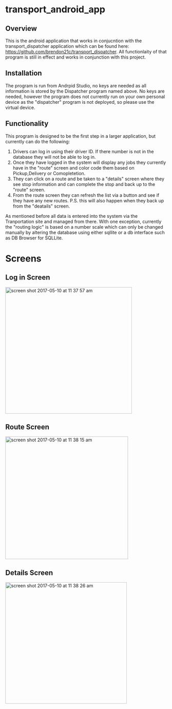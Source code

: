 # transport_android_app

## Overview

This is the android application that works in conjucntion with the transport_dispatcher application which can be found here: 
https://github.com/brendon21c/transport_dispatcher. All functionlaity of that program is still in effect and works in conjunction with this 
project. 

## Installation

The program is run from Andrpid Studio, no keys are needed as all information is stored by the Dispatcher program named above. No keys are needed, however the program does not currently run on your own personal device as the "dispatcher" program is not deployed, so please use
the virtual device.

## Functionality

This program is designed to be the first step in a larger application, but currently can do the following:

1. Drivers can log in using their driver ID. If there number is not in the database they will not be able to log in. 
2. Once they have logged in the system will display any jobs they currently have in the "route" screen and color code them based on Pickup,Delivery or Comopletetion.
3. They can click on a route and be taken to a "details" screen where they see stop information and can complete the stop and back up to the "route" screen.
4. From the route screen they can refresh the list via a button and see if they have any new routes. P.S. this will also happen when they back up from the "deatails" screen.

As mentioned before all data is entered into the system via the Tranportation site and managed from there. With one exception, currently the "routing logic" is based on a number scale which can only be changed manually by altering the database using either sqllite or a db interface such as DB Browser for SQLLite.

# Screens

## Log in Screen

<img width="394" alt="screen shot 2017-05-10 at 11 37 57 am" src="https://cloud.githubusercontent.com/assets/10622937/25910615/89d7dea8-3576-11e7-8680-f75cf2137c3b.png">

## Route Screen

<img width="382" alt="screen shot 2017-05-10 at 11 38 15 am" src="https://cloud.githubusercontent.com/assets/10622937/25910613/89ccc46e-3576-11e7-9fe2-2cfb6903f803.png">

## Details Screen

<img width="378" alt="screen shot 2017-05-10 at 11 38 26 am" src="https://cloud.githubusercontent.com/assets/10622937/25910614/89cf1f98-3576-11e7-9bc0-0fe6eceaf920.png">




